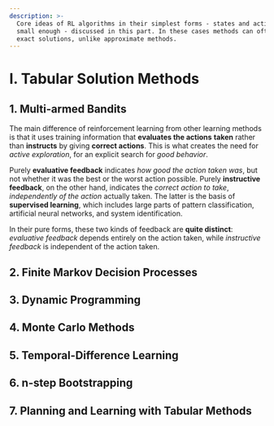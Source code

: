 ```yaml
---
description: >-
  Core ideas of RL algorithms in their simplest forms - states and action spaces
  small enough - discussed in this part. In these cases methods can often find
  exact solutions, unlike approximate methods.
---
```


# I. Tabular Solution Methods

## 1. Multi-armed Bandits

The main difference of reinforcement learning from other learning methods is that it uses training information that **evaluates the actions** **taken** rather than **instructs** by giving **correct actions**. This is what creates the need for _active exploration_, for an explicit search for _good behavior_. 

Purely **evaluative feedback** indicates _how good the action taken was_, but not whether it was the best or the worst action possible. Purely **instructive feedback**, on the other hand, indicates the _correct action to take_, _independently of the action_ actually taken. The latter is the basis of **supervised learning**, which includes large parts of pattern classification, artificial neural networks, and system identification.

 In their pure forms, these two kinds of feedback are **quite distinct**: _evaluative feedback_ depends entirely on the action taken, while _instructive feedback_ is independent of the action taken.



## 2. Finite Markov Decision Processes

## 3. Dynamic Programming

## 4. Monte Carlo Methods

## 5. Temporal-Difference Learning

## 6. n-step Bootstrapping

## 7. Planning and Learning with Tabular Methods



